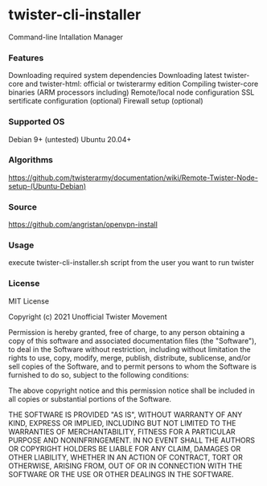 # twister-cli-installer
Command-line Intallation Manager

### Features
Downloading required system dependencies
Downloading latest twister-core and twister-html: official or twisterarmy edition
Compiling twister-core binaries (ARM processors including)
Remote/local node configuration
SSL sertificate configuration (optional)
Firewall setup (optional)

### Supported OS
Debian 9+ (untested)
Ubuntu 20.04+

### Algorithms
https://github.com/twisterarmy/documentation/wiki/Remote-Twister-Node-setup-(Ubuntu-Debian)

### Source
https://github.com/angristan/openvpn-install

### Usage
execute twister-cli-installer.sh script from the user you want to run twister

### License

MIT License

Copyright (c) 2021 Unofficial Twister Movement

Permission is hereby granted, free of charge, to any person obtaining a copy
of this software and associated documentation files (the "Software"), to deal
in the Software without restriction, including without limitation the rights
to use, copy, modify, merge, publish, distribute, sublicense, and/or sell
copies of the Software, and to permit persons to whom the Software is
furnished to do so, subject to the following conditions:

The above copyright notice and this permission notice shall be included in all
copies or substantial portions of the Software.

THE SOFTWARE IS PROVIDED "AS IS", WITHOUT WARRANTY OF ANY KIND, EXPRESS OR
IMPLIED, INCLUDING BUT NOT LIMITED TO THE WARRANTIES OF MERCHANTABILITY,
FITNESS FOR A PARTICULAR PURPOSE AND NONINFRINGEMENT. IN NO EVENT SHALL THE
AUTHORS OR COPYRIGHT HOLDERS BE LIABLE FOR ANY CLAIM, DAMAGES OR OTHER
LIABILITY, WHETHER IN AN ACTION OF CONTRACT, TORT OR OTHERWISE, ARISING FROM,
OUT OF OR IN CONNECTION WITH THE SOFTWARE OR THE USE OR OTHER DEALINGS IN THE
SOFTWARE.
